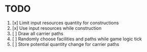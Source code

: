 # TODO

1. [x] Limit input resources quantity for constructions
2. [x] Use input resources while construction
3. [ ] Draw all carrier paths
4. [ ] Randomly choose facilities and paths while game logic tick
5. [ ] Store potential quantity change for carrier paths
